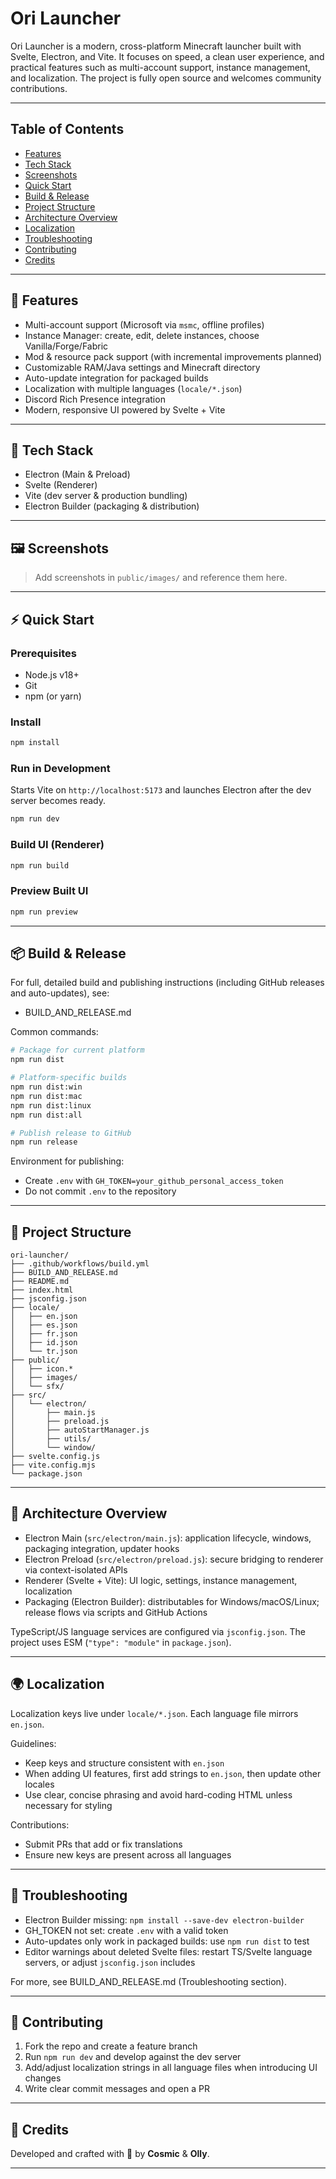 # Ori Launcher <a id="ori-launcher"></a>

Ori Launcher is a modern, cross-platform Minecraft launcher built with Svelte, Electron, and Vite. It focuses on speed, a clean user experience, and practical features such as multi-account support, instance management, and localization. The project is fully open source and welcomes community contributions.

---

## Table of Contents <a id="table-of-contents"></a>
- [Features](#features)
- [Tech Stack](#tech-stack)
- [Screenshots](#screenshots)
- [Quick Start](#quick-start)
- [Build & Release](#build--release)
- [Project Structure](#project-structure)
- [Architecture Overview](#architecture-overview)
- [Localization](#localization)
- [Troubleshooting](#troubleshooting)
- [Contributing](#contributing)
- [Credits](#credits)

---

## 🚀 Features <a id="features"></a>
- Multi-account support (Microsoft via `msmc`, offline profiles)
- Instance Manager: create, edit, delete instances, choose Vanilla/Forge/Fabric
- Mod & resource pack support (with incremental improvements planned)
- Customizable RAM/Java settings and Minecraft directory
- Auto-update integration for packaged builds
- Localization with multiple languages (`locale/*.json`)
- Discord Rich Presence integration
- Modern, responsive UI powered by Svelte + Vite

---

## 🧰 Tech Stack <a id="tech-stack"></a>
- Electron (Main & Preload)
- Svelte (Renderer)
- Vite (dev server & production bundling)
- Electron Builder (packaging & distribution)

---

## 🖼️ Screenshots <a id="screenshots"></a>
> Add screenshots in `public/images/` and reference them here.

---

## ⚡ Quick Start <a id="quick-start"></a>

### Prerequisites
- Node.js v18+
- Git
- npm (or yarn)

### Install
```bash
npm install
```

### Run in Development
Starts Vite on `http://localhost:5173` and launches Electron after the dev server becomes ready.
```bash
npm run dev
```

### Build UI (Renderer)
```bash
npm run build
```

### Preview Built UI
```bash
npm run preview
```

---

## 📦 Build & Release <a id="build--release"></a>
For full, detailed build and publishing instructions (including GitHub releases and auto-updates), see:

- BUILD_AND_RELEASE.md

Common commands:
```bash
# Package for current platform
npm run dist

# Platform-specific builds
npm run dist:win
npm run dist:mac
npm run dist:linux
npm run dist:all

# Publish release to GitHub
npm run release
```

Environment for publishing:
- Create `.env` with `GH_TOKEN=your_github_personal_access_token`
- Do not commit `.env` to the repository

---

## 📁 Project Structure <a id="project-structure"></a>
```
ori-launcher/
├── .github/workflows/build.yml
├── BUILD_AND_RELEASE.md
├── README.md
├── index.html
├── jsconfig.json
├── locale/
│   ├── en.json
│   ├── es.json
│   ├── fr.json
│   ├── id.json
│   └── tr.json
├── public/
│   ├── icon.*
│   ├── images/
│   └── sfx/
├── src/
│   └── electron/
│       ├── main.js
│       ├── preload.js
│       ├── autoStartManager.js
│       ├── utils/
│       └── window/
├── svelte.config.js
├── vite.config.mjs
└── package.json
```

---

## 🧠 Architecture Overview <a id="architecture-overview"></a>
- Electron Main (`src/electron/main.js`): application lifecycle, windows, packaging integration, updater hooks
- Electron Preload (`src/electron/preload.js`): secure bridging to renderer via context-isolated APIs
- Renderer (Svelte + Vite): UI logic, settings, instance management, localization
- Packaging (Electron Builder): distributables for Windows/macOS/Linux; release flows via scripts and GitHub Actions

TypeScript/JS language services are configured via `jsconfig.json`. The project uses ESM (`"type": "module"` in `package.json`).

---

## 🌍 Localization <a id="localization"></a>
Localization keys live under `locale/*.json`. Each language file mirrors `en.json`.

Guidelines:
- Keep keys and structure consistent with `en.json`
- When adding UI features, first add strings to `en.json`, then update other locales
- Use clear, concise phrasing and avoid hard-coding HTML unless necessary for styling

Contributions:
- Submit PRs that add or fix translations
- Ensure new keys are present across all languages

---

## 🧪 Troubleshooting <a id="troubleshooting"></a>
- Electron Builder missing: `npm install --save-dev electron-builder`
- GH_TOKEN not set: create `.env` with a valid token
- Auto-updates only work in packaged builds: use `npm run dist` to test
- Editor warnings about deleted Svelte files: restart TS/Svelte language servers, or adjust `jsconfig.json` includes

For more, see BUILD_AND_RELEASE.md (Troubleshooting section).

---

## 🤝 Contributing <a id="contributing"></a>
1. Fork the repo and create a feature branch
2. Run `npm run dev` and develop against the dev server
3. Add/adjust localization strings in all language files when introducing UI changes
4. Write clear commit messages and open a PR

---

## 🙏 Credits <a id="credits"></a>
Developed and crafted with 💖 by **Cosmic** & **Olly**.

---
